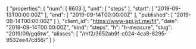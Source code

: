 {
  "properties": {
    "num": [
      8603
    ],
    "unit": [
      "steps"
    ],
    "start": [
      "2019-09-13T00:00:00Z"
    ],
    "end": [
      "2019-09-14T00:00:00Z"
    ],
    "published": [
      "2019-09-14T00:00:00Z"
    ]
  },
  "client_id": "https://www-api.jvt.me/fit",
  "date": "2019-09-14T00:00:00Z",
  "kind": "steps",
  "h": "h-measure",
  "slug": "2019/09/gq6tw",
  "aliases": [
    "/mf2/3652ab9f-c024-4ca8-8295-9532ee47c856/"
  ]
}
